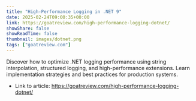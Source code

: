 ```yaml
---
title: "High-Performance Logging in .NET 9"
date: 2025-02-24T09:00:35+00:00
link: https://goatreview.com/high-performance-logging-dotnet/
showShare: false
showReadTime: false
thumbnail: images/dotnet.png
tags: ["goatreview.com"]
---
```

Discover how to optimize .NET logging performance using string interpolation, structured logging, and high-performance extensions. Learn implementation strategies and best practices for production systems.

- Link to article: https://goatreview.com/high-performance-logging-dotnet/